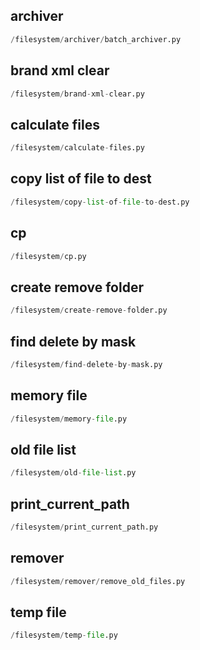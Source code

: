 
## archiver
```python
/filesystem/archiver/batch_archiver.py
```


## brand xml clear
```python
/filesystem/brand-xml-clear.py
```


## calculate files
```python
/filesystem/calculate-files.py
```


## copy list of file to dest
```python
/filesystem/copy-list-of-file-to-dest.py
```


## cp
```python
/filesystem/cp.py
```


## create remove folder
```python
/filesystem/create-remove-folder.py
```


## find delete by mask
```python
/filesystem/find-delete-by-mask.py
```


## memory file
```python
/filesystem/memory-file.py
```


## old file list
```python
/filesystem/old-file-list.py
```


## print_current_path
```python
/filesystem/print_current_path.py
```


## remover
```python
/filesystem/remover/remove_old_files.py
```


## temp file
```python
/filesystem/temp-file.py
```

